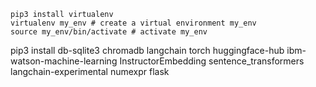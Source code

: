 ```
pip3 install virtualenv 
virtualenv my_env # create a virtual environment my_env
source my_env/bin/activate # activate my_env
```

pip3 install db-sqlite3 chromadb langchain torch huggingface-hub ibm-watson-machine-learning InstructorEmbedding sentence_transformers langchain-experimental numexpr flask 
